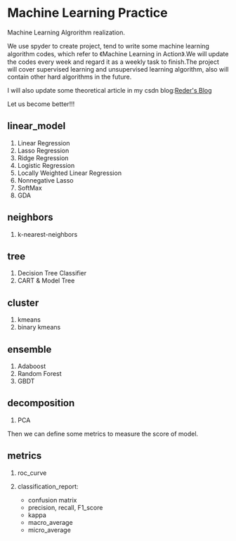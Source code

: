 # Machine Learning Practice
Machine Learning Algrorithm realization.

We use spyder to create project, tend to  write some machine learning algorithm codes, which refer to 《Machine Learning in Action》.We will update the codes every week and regard it as a weekly task to finish.The project will cover supervised learning and unsupervised learning algorithm, also will contain other hard algorithms in the future.

I will also update some theoretical article in my csdn blog:[Reder's Blog](https://blog.csdn.net/qq_35719435)

Let us become better!!!

## linear_model

1. Linear Regression
2. Lasso Regression
3. Ridge Regression
4. Logistic Regression
5. Locally Weighted Linear Regression
6. Nonnegative Lasso
7. SoftMax
8. GDA

## neighbors

1. k-nearest-neighbors

## tree

1. Decision Tree Classifier
2. CART & Model Tree

## cluster

1. kmeans
2. binary kmeans

## ensemble

1. Adaboost
2. Random Forest
3. GBDT

## decomposition

1. PCA

Then we can define some metrics to measure the score of model.

## metrics

1. roc_curve

2. classification_report:
   - confusion matrix
   - precision, recall, F1_score
   - kappa
   - macro_average
   - micro_average